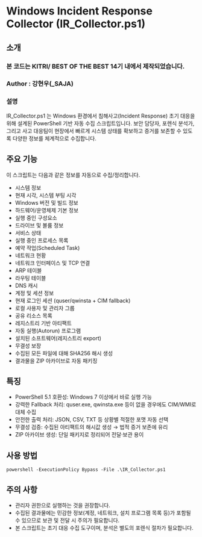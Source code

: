 # Windows Incident Response Collector (IR_Collector.ps1)


## 소개

### 본 코드는 KITRI/ BEST OF THE BEST 14기 내에서 제작되었습니다.
### Author : 강현우(_SAJA)


### 설명

IR_Collector.ps1 는 Windows 환경에서 침해사고(Incident Response) 초기 대응을 위해 설계된 PowerShell 기반 자동 수집 스크립트입니다.
보안 담당자, 포렌식 분석가, 그리고 사고 대응팀이 현장에서 빠르게 시스템 상태를 확보하고 증거를 보존할 수 있도록 다양한 정보를 체계적으로 수집합니다.




## 주요 기능

이 스크립트는 다음과 같은 정보를 자동으로 수집/정리합니다.
 - 시스템 정보
 - 현재 시각, 시스템 부팅 시각
 - Windows 버전 및 빌드 정보
 - 하드웨어/운영체제 기본 정보
 - 실행 중인 구성요소
 - 드라이브 및 볼륨 정보
 - 서비스 상태
 - 실행 중인 프로세스 목록
 - 예약 작업(Scheduled Task)
 -  네트워크 현황
 -  네트워크 인터페이스 및 TCP 연결
 -  ARP 테이블
 -  라우팅 테이블
 -  DNS 캐시
 -  계정 및 세션 정보
 -  현재 로그인 세션 (quser/qwinsta + CIM fallback)
 -  로컬 사용자 및 관리자 그룹
 -  공유 리소스 목록
 -  레지스트리 기반 아티팩트
 -  자동 실행(Autorun) 프로그램
 -  설치된 소프트웨어(레지스트리 export)
 -  무결성 보장
 -  수집된 모든 파일에 대해 SHA256 해시 생성
 -  결과물을 ZIP 아카이브로 자동 패키징


## 특징

- PowerShell 5.1 호환성: Windows 7 이상에서 바로 실행 가능
- 강력한 Fallback 처리: quser.exe, qwinsta.exe 등이 없을 경우에도 CIM/WMI로 대체 수집
- 안전한 출력 처리: JSON, CSV, TXT 등 상황별 적절한 포맷 자동 선택
- 무결성 검증: 수집된 아티팩트의 해시값 생성 → 법적 증거 보존에 유리
- ZIP 아카이브 생성: 단일 패키지로 정리되어 전달·보관 용이


## 사용 방법

`powershell -ExecutionPolicy Bypass -File .\IR_Collector.ps1`


## 주의 사항

- 관리자 권한으로 실행하는 것을 권장합니다.
- 수집된 결과물에는 민감한 정보(계정, 네트워크, 설치 프로그램 목록 등)가 포함될 수 있으므로 보관 및 전달 시 주의가 필요합니다.
- 본 스크립트는 초기 대응 수집 도구이며, 분석은 별도의 포렌식 절차가 필요합니다.